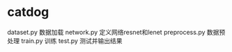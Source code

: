 # catdog
dataset.py 数据加载
network.py 定义网络resnet和lenet
preprocess.py 数据预处理
train.py 训练
test.py 测试并输出结果
